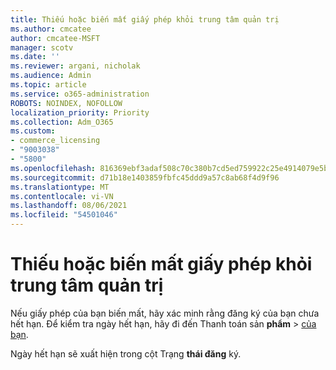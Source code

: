 ```yaml
---
title: Thiếu hoặc biến mất giấy phép khỏi trung tâm quản trị
ms.author: cmcatee
author: cmcatee-MSFT
manager: scotv
ms.date: ''
ms.reviewer: argani, nicholak
ms.audience: Admin
ms.topic: article
ms.service: o365-administration
ROBOTS: NOINDEX, NOFOLLOW
localization_priority: Priority
ms.collection: Adm_O365
ms.custom:
- commerce_licensing
- "9003038"
- "5800"
ms.openlocfilehash: 816369ebf3adaf508c70c380b7cd5ed759922c25e4914079e5b4d13d72d0fcf4
ms.sourcegitcommit: d71b18e1403859fbfc45ddd9a57c8ab68f4d9f96
ms.translationtype: MT
ms.contentlocale: vi-VN
ms.lasthandoff: 08/06/2021
ms.locfileid: "54501046"
---
```

# <a name="license-missing-or-disappears-from-the-admin-center"></a>Thiếu hoặc biến mất giấy phép khỏi trung tâm quản trị

Nếu giấy phép của bạn biến mất, hãy xác minh rằng đăng ký của bạn chưa hết hạn. Để kiểm tra ngày hết hạn, hãy đi đến Thanh toán sản **phẩm**  >  [của bạn](https://go.microsoft.com/fwlink/p/?linkid=842054).

Ngày hết hạn sẽ xuất hiện trong cột Trạng **thái đăng** ký.